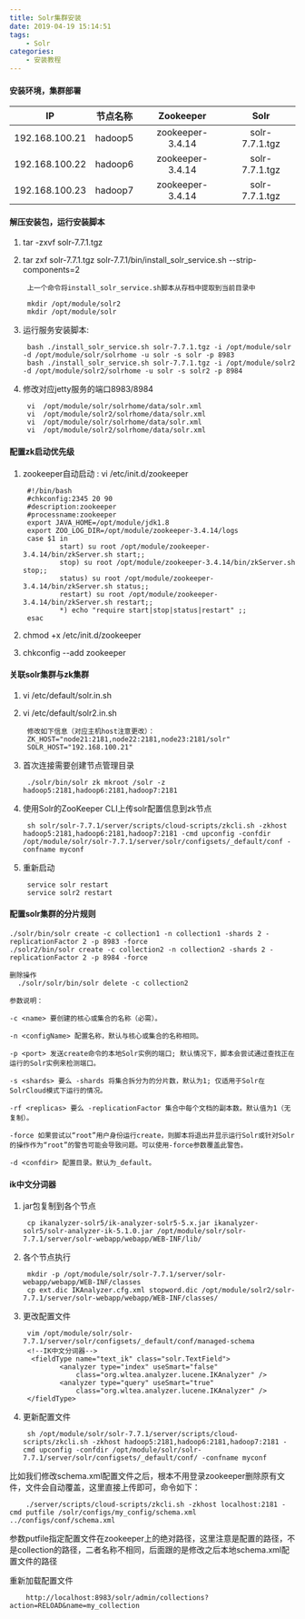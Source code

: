 ```yaml
---
title: Solr集群安装
date: 2019-04-19 15:14:51
tags:
    - Solr
categories:
    - 安装教程
---
```

#### 安装环境，集群部署
|IP	|节点名称	|Zookeeper	|Solr|
| ------------- |:-------------------:|:------------------:|:------------------:|
|192.168.100.21 |hadoop5|		zookeeper-3.4.14|solr-7.7.1.tgz|
|192.168.100.22	|hadoop6 |zookeeper-3.4.14|solr-7.7.1.tgz|
|192.168.100.23	|hadoop7|zookeeper-3.4.14|solr-7.7.1.tgz|
#### 解压安装包，运行安装脚本

1. tar -zxvf solr-7.7.1.tgz
2. tar zxf solr-7.7.1.tgz solr-7.7.1/bin/install_solr_service.sh --strip-components=2

        上一个命令将install_solr_service.sh脚本从存档中提取到当前目录中
        
        mkdir /opt/module/solr2 
        mkdir /opt/module/solr

3. 运行服务安装脚本:
    
        bash ./install_solr_service.sh solr-7.7.1.tgz -i /opt/module/solr -d /opt/module/solr/solrhome -u solr -s solr -p 8983
        bash ./install_solr_service.sh solr-7.7.1.tgz -i /opt/module/solr2 -d /opt/module/solr2/solrhome -u solr -s solr2 -p 8984
        
4. 修改对应jetty服务的端口8983/8984
   
        vi  /opt/module/solr/solrhome/data/solr.xml 
        vi  /opt/module/solr2/solrhome/data/solr.xml 
        vi  /opt/module/solr/solrhome/data/solr.xml 
        vi  /opt/module/solr2/solrhome/data/solr.xml 
#### 配置zk启动优先级
1. zookeeper自动启动 : vi /etc/init.d/zookeeper
        
        #!/bin/bash
        #chkconfig:2345 20 90
        #description:zookeeper
        #processname:zookeeper
        export JAVA_HOME=/opt/module/jdk1.8
        export ZOO_LOG_DIR=/opt/module/zookeeper-3.4.14/logs
        case $1 in
                start) su root /opt/module/zookeeper-3.4.14/bin/zkServer.sh start;;
                stop) su root /opt/module/zookeeper-3.4.14/bin/zkServer.sh stop;;
                status) su root /opt/module/zookeeper-3.4.14/bin/zkServer.sh status;;
                restart) su root /opt/module/zookeeper-3.4.14/bin/zkServer.sh restart;;
                *) echo "require start|stop|status|restart" ;;
        esac
     
2. chmod +x /etc/init.d/zookeeper
3. chkconfig --add zookeeper

#### 关联solr集群与zk集群
1. vi /etc/default/solr.in.sh
2. vi /etc/default/solr2.in.sh

        修改如下信息（对应主机host注意更改）：
        ZK_HOST="node21:2181,node22:2181,node23:2181/solr"
        SOLR_HOST="192.168.100.21"

3. 首次连接需要创建节点管理目录
        
        ./solr/bin/solr zk mkroot /solr -z hadoop5:2181,hadoop6:2181,hadoop7:2181
4. 使用Solr的ZooKeeper CLI上传solr配置信息到zk节点 
        
        sh solr/solr-7.7.1/server/scripts/cloud-scripts/zkcli.sh -zkhost hadoop5:2181,hadoop6:2181,hadoop7:2181 -cmd upconfig -confdir /opt/module/solr/solr-7.7.1/server/solr/configsets/_default/conf -confname myconf
5. 重新启动
        
        service solr restart
        service solr2 restart
#### 配置solr集群的分片规则

    ./solr/bin/solr create -c collection1 -n collection1 -shards 2 -replicationFactor 2 -p 8983 -force
    ./solr2/bin/solr create -c collection2 -n collection2 -shards 2 -replicationFactor 2 -p 8984 -force
    
    删除操作
      ./solr/solr/bin/solr delete -c collection2 
    
    参数说明：
    
    -c <name> 要创建的核心或集合的名称（必需）。
    
    -n <configName> 配置名称，默认与核心或集合的名称相同。
    
    -p <port> 发送create命令的本地Solr实例的端口; 默认情况下，脚本会尝试通过查找正在运行的Solr实例来检测端口。
    
    -s <shards> 要么 -shards 将集合拆分为的分片数，默认为1; 仅适用于Solr在SolrCloud模式下运行的情况。
    
    -rf <replicas> 要么 -replicationFactor 集合中每个文档的副本数。默认值为1（无复制）。
    
    -force 如果尝试以“root”用户身份运行create，则脚本将退出并显示运行Solr或针对Solr的操作作为“root”的警告可能会导致问题。可以使用-force参数覆盖此警告。
    
    -d <confdir> 配置目录。默认为_default。
   
#### ik中文分词器
1. jar包复制到各个节点

        cp ikanalyzer-solr5/ik-analyzer-solr5-5.x.jar ikanalyzer-solr5/solr-analyzer-ik-5.1.0.jar /opt/module/solr/solr-7.7.1/server/solr-webapp/webapp/WEB-INF/lib/
2. 各个节点执行

        mkdir -p /opt/module/solr/solr-7.7.1/server/solr-webapp/webapp/WEB-INF/classes
        cp ext.dic IKAnalyzer.cfg.xml stopword.dic /opt/module/solr2/solr-7.7.1/server/solr-webapp/webapp/WEB-INF/classes/
        
3. 更改配置文件

        vim /opt/module/solr/solr-7.7.1/server/solr/configsets/_default/conf/managed-schema
        <!--IK中文分词器-->
         <fieldType name="text_ik" class="solr.TextField">  
                <analyzer type="index" useSmart="false"
                    class="org.wltea.analyzer.lucene.IKAnalyzer" />
                <analyzer type="query" useSmart="true"
                    class="org.wltea.analyzer.lucene.IKAnalyzer" />
        </fieldType>
4. 更新配置文件

        sh /opt/module/solr/solr-7.7.1/server/scripts/cloud-scripts/zkcli.sh -zkhost hadoop5:2181,hadoop6:2181,hadoop7:2181 -cmd upconfig -confdir /opt/module/solr/solr-7.7.1/server/solr/configsets/_default/conf/ -confname myconf
       

比如我们修改schema.xml配置文件之后，根本不用登录zookeeper删除原有文件，文件会自动覆盖，这里直接上传即可，命令如下：
  
        ./server/scripts/cloud-scripts/zkcli.sh -zkhost localhost:2181 -cmd putfile /solr/configs/my_config/schema.xml ../configs/conf/schema.xml
参数putfile指定配置文件在zookeeper上的绝对路径，这里注意是配置的路径，不是collection的路径，二者名称不相同，后面跟的是修改之后本地schema.xml配置文件的路径

重新加载配置文件
 
        http://localhost:8983/solr/admin/collections?action=RELOAD&name=my_collection
        